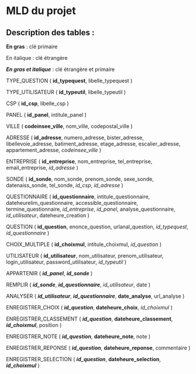 # MLD du projet

## Description des tables :

**En gras** : clé primaire

En italique : clé étrangère

***En gras et italique*** : clé étrangère et primaire


TYPE_QUESTION ( **id_typequest**, libelle_typequest )


TYPE_UTILISATEUR ( **id_typeutil**, libelle_typeutil )


CSP ( **id_csp**, libelle_csp )


PANEL ( **id_panel**, intitule_panel )


VILLE ( **codeinsee_ville**, nom_ville, codepostal_ville )


ADRESSE ( **id_adresse**, numero_adresse, bister_adresse, libellevoie_adresse, batiment_adresse, etage_adresse, escalier_adresse, appartement_adresse, *codeinsee_ville* )


ENTREPRISE ( **id_entreprise**, nom_entreprise, tel_entreprise, email_entreprise, *id_adresse* )


SONDE ( **id_sonde**, nom_sonde, prenom_sonde, sexe_sonde, datenaiss_sonde, tel_sonde, *id_csp*, *id_adresse* )


QUESTIONNAIRE ( **id_questionnaire**, intitule_questionnaire, dateheurelim_questionnaire, accessible_questionnaire, termine_questionnaire, *id_entreprise*, *id_panel*, analyse_questionnaire, *id_utilisateur*, dateheure_creation )


QUESTION ( **id_question**, enonce_question, urlanal_question, *id_typequest*, *id_questionnaire* )


CHOIX_MULTIPLE ( **id_choixmul**, intitule_choixmul, *id_question* )


UTILISATEUR ( **id_utilisateur**, nom_utilisateur, prenom_utilisateur, login_utilisateur, password_utilisateur, *id_typeutil* )



APPARTENIR ( ***id_panel***, ***id_sonde*** )


REMPLIR ( ***id_sonde***, ***id_questionnaire***, *id_utilisateur*, date )


ANALYSER ( ***id_utilisateur***, ***id_questionnaire***, **date_analyse**, url_analyse )


ENREGISTRER_CHOIX ( ***id_question***, **dateheure_choix**, *id_choixmul* )


ENREGISTRER_CLASSEMENT ( ***id_question***, **dateheure_classement**, ***id_choixmul***, position )


ENREGISTRER_NOTE ( ***id_question***, **dateheure_note**, note )


ENREGISTRER_REPONSE ( ***id_question***, **dateheure_reponse**, commentaire )


ENREGISTRER_SELECTION ( ***id_question***, **dateheure_selection**, ***id_choixmul*** )
